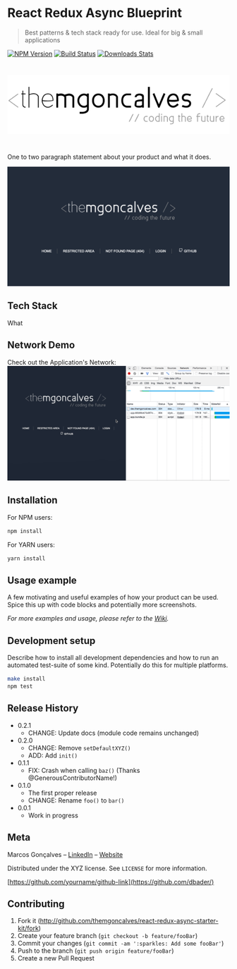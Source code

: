 # React Redux Async Blueprint
> Best patterns & tech stack ready for use. Ideal for big & small applications

[![NPM Version][npm-image]][npm-url]
[![Build Status][travis-image]][travis-url]
[![Downloads Stats][npm-downloads]][npm-url]

<div style="margin: 40px 0;" align="center"><img src="./static/images/themgoncalves.png" /></div>

One to two paragraph statement about your product and what it does.

![](./static/images/screens-shots/main.png)

## Tech Stack

What

## Network Demo

Check out the Application's Network:
![](./static/images/screens-shots/app-network-demo.gif)

## Installation

For NPM users:

```javascript
npm install
```

For YARN users:

```javascript
yarn install
```

## Usage example

A few motivating and useful examples of how your product can be used. Spice this up with code blocks and potentially more screenshots.

_For more examples and usage, please refer to the [Wiki][wiki]._

## Development setup

Describe how to install all development dependencies and how to run an automated test-suite of some kind. Potentially do this for multiple platforms.

```sh
make install
npm test
```

## Release History

* 0.2.1
    * CHANGE: Update docs (module code remains unchanged)
* 0.2.0
    * CHANGE: Remove `setDefaultXYZ()`
    * ADD: Add `init()`
* 0.1.1
    * FIX: Crash when calling `baz()` (Thanks @GenerousContributorName!)
* 0.1.0
    * The first proper release
    * CHANGE: Rename `foo()` to `bar()`
* 0.0.1
    * Work in progress

## Meta

Marcos Gonçalves – [LinkedIn](http://linkedin.com/in/themgoncalves/) – [Website](http://www.themgoncalves.com)

Distributed under the XYZ license. See ``LICENSE`` for more information.

[https://github.com/yourname/github-link](https://github.com/dbader/)

## Contributing

1. Fork it (<http://github.com/themgoncalves/react-redux-async-starter-kit/fork>)
2. Create your feature branch (`git checkout -b feature/fooBar`)
3. Commit your changes (`git commit -am ':sparkles: Add some fooBar'`)
4. Push to the branch (`git push origin feature/fooBar`)
5. Create a new Pull Request

<!-- Markdown link & img dfn's -->
[npm-image]: https://img.shields.io/npm/v/datadog-metrics.svg?style=flat-square
[npm-url]: https://npmjs.org/package/datadog-metrics
[npm-downloads]: https://img.shields.io/npm/dm/datadog-metrics.svg?style=flat-square
[travis-image]: https://img.shields.io/travis/dbader/node-datadog-metrics/master.svg?style=flat-square
[travis-url]: https://travis-ci.org/dbader/node-datadog-metrics
[wiki]: https://github.com/yourname/yourproject/wiki